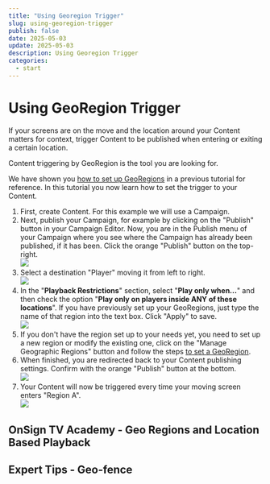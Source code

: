 ```yaml
---
title: "Using Georegion Trigger"
slug: using-georegion-trigger
publish: false
date: 2025-05-03
update: 2025-05-03
description: Using Georegion Trigger
categories:
  - start
---
```


Using GeoRegion Trigger
=======================

If your screens are on the move and the location around your Content matters for context, trigger Content to be published when entering or exiting a certain location.

Content triggering by GeoRegion is the tool you are looking for.

We have shown you [how to set up GeoRegions](/triggered-playback/setting-georegions) in a previous tutorial for reference. In this tutorial you now learn how to set the trigger to your Content.

1. First, create Content. For this example we will use a Campaign.
2. Next, publish your Campaign, for example by clicking on the "Publish" button in your Campaign Editor. Now, you are in the Publish menu of your Campaign where you see where the Campaign has already been published, if it has been. Click the orange "Publish" button on the top-right.  
   ![](https://static.helpjuice.com/helpjuice_production/uploads/upload/image/23821/direct/1731695199306/georegion-trigger-1.jpg)
3. Select a destination "Player" moving it from left to right.  
   ![](https://static.helpjuice.com/helpjuice_production/uploads/upload/image/23821/direct/1731695214434/georegion-trigger-2.jpg)
4. In the "**Playback Restrictions**" section, select "**Play only when...**" and then check the option "**Play only on players inside ANY of these locations**". If you have previously set up your GeoRegions, just type the name of that region into the text box. Click "Apply" to save.  
   ![](https://static.helpjuice.com/helpjuice_production/uploads/upload/image/23821/direct/1731695264168/georegion-trigger-3.jpg)
5. If you don't have the region set up to your needs yet, you need to set up a new region or modify the existing one, click on the "Manage Geographic Regions" button and follow the steps [to set a GeoRegion](/triggered-playback/setting-georegions).
6. When finished, you are redirected back to your Content publishing settings. Confirm with the orange "Publish" button at the bottom.  
   ![](https://static.helpjuice.com/helpjuice_production/uploads/upload/image/23821/direct/1731695298715/georegion-trigger-4.jpg)
7. Your Content will now be triggered every time your moving screen enters "Region A".  
   ![](https://static.helpjuice.com/helpjuice_production/uploads/upload/image/23821/direct/1731695313096/georegion-trigger-5.jpg)

OnSign TV Academy - Geo Regions and Location Based Playback
-----------------------------------------------------------

Expert Tips - Geo-fence
-----------------------
